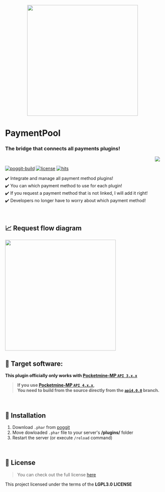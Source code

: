 <p align="center"> <img src="https://ghcdn.rawgit.org/Blugin/PaymentPool/master/icon.png" width="360"> </p>  
  
# PaymentPool  
### The bridge that connects all payments plugins!
<p align="right">  
  <a href="https://github.com/Blugin/PaymentPool/blob/master/README_KOR.md">  
    <img src="https://img.shields.io/static/v1?label=%ED%95%9C%EA%B5%AD%EC%96%B4&message=%EB%A1%9C+%EC%9D%BD%EA%B8%B0&labelColor=success">  
  </a>  
</p>  
    
[![poggit-build](https://poggit.pmmp.io/ci.shield/Blugin/PaymentPool/PaymentPool)](https://poggit.pmmp.io/ci/Blugin/PaymentPool/PaymentPool)
[![license](https://img.shields.io/github/license/Blugin/PaymentPool.svg)](https://github.com/Blugin/PaymentPool/blob/master/LICENSE)
[![hits](https://views.whatilearened.today/views/github/Blugin/PaymentPool.svg)](http://hits.dwyl.com/Blugin/PaymentPool)
  
✔️ Integrate and manage all payment method plugins!  
✔️ You can which payment method to use for each plugin!  
✔️ If you request a payment method that is not linked, I will add it right!  
✔️ Developers no longer have to worry about which payment method!  
  
<br>  
  
## :chart_with_upwards_trend: Request flow diagram  
<img src="https://ghcdn.rawgit.org/Blugin/PaymentPool/master/docs/request-flow-diagram.png" width="360">  
    
<br>  
  
## :file_folder: Target software:  
**This plugin officially only works with [Pocketmine-MP `API 3.x.x`](https://github.com/pmmp/PocketMine-MP/tree/stable)**
> **If you use [**Pocketmine-MP** `API 4.x.x`](https://github.com/pmmp/PocketMine-MP/tree/master),**  
> **You need to build from the source directly from the [`api4.0.0`](https://github.com/Blugin/PaymentPool/tree/api4.0.0) branch.**
  
<br>  
  
## :wrench: Installation
1) Download `.phar` from [poggit](https://poggit.pmmp.io/ci/Blugin/PaymentPool/PaymentPool)  
2) Move dowloaded `.phar` file to your server's **/plugins/** folder  
3) Restart the server (or execute `/reload` command)  
  
<br>  
  
## :memo: License  
> You can check out the full license [here](https://github.com/Blugin/PaymentPool/blob/master/LICENSE)  
  
This project licensed under the terms of the **LGPL3.0 LICENSE**  
